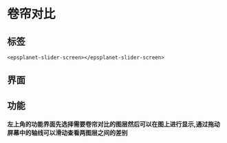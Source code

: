 # 卷帘对比

<div data-sunwayTheme='light'>
  <EpsplanetEarth :showDefaultBasemap="true" @onReady="ready">
    <EpsplanetButton container="#earthContainer" icon="icon-tool_kjcx" type="panel" :position="position" :panel="panel" title='卷帘对比'>
      <EpsplanetSliderScreen/>
    </EpsplanetButton>
  </EpsplanetEarth>
</div>

<script setup lang='ts'>
import {ref} from 'vue';
const position = ref({
  left: 10,
  top: 10
});
const panel = ref({
//   size: {
//     width: '300px',
//     height: '300px'
//   },
  position: {
    left: 10,
    top: 10
  }
});
const ready = (earth:any)=>{
  earth.sceneTree.root.children.push(
  {
    ref: 'tileset',
    czmObject: {
      "xbsjType": "Tileset",
      "xbsjGuid": "d3266895-4795-41a1-92f3-46be5edc6532",
      "name": "大雁塔",
      "url": "/EPSGIS-DEV-PORTAL/dayanta/tileset.json",
    //   "xbsjPosition": [
    //     1.9017002809975097,
    //     0.5972446887154512,
    //     3.0624089850964736e-9
    //   ],
    }
  }
  )
  earth.sceneTree.$refs.tileset.czmObject.flyTo()
}
</script>

## 标签

```vue
<epsplanet-slider-screen></epsplanet-slider-screen>
```
## 界面
<!-- ![卷帘](../../assets/sliderScreen.png) -->
## 功能
#### 左上角的功能界面先选择需要卷帘对比的图层然后可以在图上进行显示,通过拖动屏幕中的轴线可以滑动查看两图层之间的差别